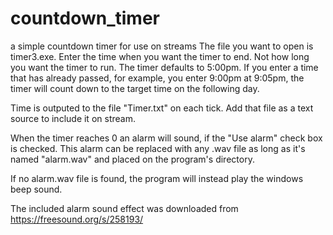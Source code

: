 # countdown_timer
a simple countdown timer for use on streams
The file you want to open is timer3.exe.
Enter the time when you want the timer to end. Not how long you want the timer to run.
The timer defaults to 5:00pm. If you enter a time that has already passed,
for example, you enter 9:00pm at 9:05pm, the timer will count down to the target time on the following day.

Time is outputed to the file "Timer.txt" on each tick. Add that file as a text source 
to include it on stream.

When the timer reaches 0 an alarm will sound, if the "Use alarm" check box is checked.
This alarm can be replaced with any .wav file as long as it's named "alarm.wav" and placed
on the program's directory.

If no alarm.wav file is found, the program will instead play the windows beep sound.

The included alarm sound effect was downloaded from https://freesound.org/s/258193/
